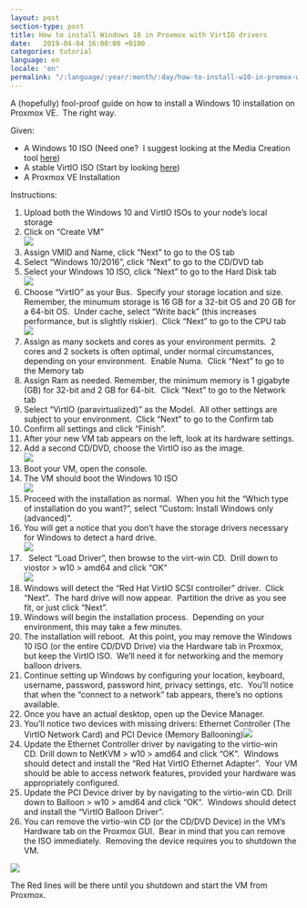 ```yaml
---
layout: post
section-type: post
title: How to install Windows 10 in Proxmox with VirtIO drivers
date:   2019-04-04 16:00:00 +0100
categories: tutorial
language: en
locale: 'en'
permalink: "/:language/:year/:month/:day/how-to-install-w10-in-promox-with-virtio-drivers.html"
---
```


A (hopefully) fool-proof guide on how to install a Windows 10 installation on Proxmox VE.  The right way.

Given:

*   A Windows 10 ISO (Need one?  I suggest looking at the Media Creation tool [here](https://www.microsoft.com/en-us/software-download/windows10))
*   A stable VirtIO ISO (Start by looking [here](https://fedoraproject.org/wiki/Windows_Virtio_Drivers#Direct_download))
*   A Proxmox VE Installation

Instructions:

1.  Upload both the Windows 10 and VirtIO ISOs to your node’s local storage
2.  Click on “Create VM”  
    ![](https://jonspraggins.com/wp-content/uploads/2017/09/createvm.png)
3.  Assign VMID and Name, click “Next” to go to the OS tab
4.  Select “Windows 10/2016”, click “Next” to go to the CD/DVD tab
5.  Select your Windows 10 ISO, click “Next” to go to the Hard Disk tab  
    ![](https://jonspraggins.com/wp-content/uploads/2017/09/isoselect.png)
6.  Choose “VirtIO” as your Bus.  Specify your storage location and size.  Remember, the minumum storage is 16 GB for a 32-bit OS and 20 GB for a 64-bit OS.  Under cache, select “Write back” (this increases performance, but is slightly riskier).  Click “Next” to go to the CPU tab  
    ![](https://jonspraggins.com/wp-content/uploads/2017/09/harddisk.png)
7.  Assign as many sockets and cores as your environment permits.  2 cores and 2 sockets is often optimal, under normal circumstances, depending on your environment.  Enable Numa.  Click “Next” to go to the Memory tab
8.  Assign Ram as needed. Remember, the minimum memory is 1 gigabyte (GB) for 32-bit and 2 GB for 64-bit.  Click “Next” to go to the Network tab
9.  Select “VirtIO (paravirtualized)” as the Model.  All other settings are subject to your environment.  Click “Next” to go to the Confirm tab
10.  Confirm all settings and click “Finish”.
11.  After your new VM tab appears on the left, look at its hardware settings.
12.  Add a second CD/DVD, choose the VirtIO iso as the image.  
    ![](https://jonspraggins.com/wp-content/uploads/2017/09/virtioiso.png)
13.  Boot your VM, open the console.
14.  The VM should boot the Windows 10 ISO  
    ![](https://jonspraggins.com/wp-content/uploads/2017/09/win10boot-1024x829.png)
15.  Proceed with the installation as normal.  When you hit the “Which type of installation do you want?”, select “Custom: Install Windows only (advanced)”.
16.  You will get a notice that you don’t have the storage drivers necessary for Windows to detect a hard drive.  
    ![](https://jonspraggins.com/wp-content/uploads/2017/09/stordrivererror-1024x826.png)
17.    Select “Load Driver”, then browse to the virt-win CD.  Drill down to viostor > w10 > amd64 and click “OK”  
    ![](https://jonspraggins.com/wp-content/uploads/2017/09/viostorfolder-1024x826.png)
18.  Windows will detect the “Red Hat VirtIO SCSI controller” driver.  Click “Next”.  The hard drive will now appear.  Partition the drive as you see fit, or just click “Next”.
19.  Windows will begin the installation process.  Depending on your environment, this may take a few minutes.
20.  The installation will reboot.  At this point, you may remove the Windows 10 ISO (or the entire CD/DVD Drive) via the Hardware tab in Proxmox, but keep the VirtIO ISO.  We’ll need it for networking and the memory balloon drivers.
21.  Continue setting up Windows by configuring your location, keyboard, username, password, password hint, privacy settings, etc.  You’ll notice that when the “connect to a network” tab appears, there’s no options available.
22.  Once you have an actual desktop, open up the Device Manager.
23.  You’ll notice two devices with missing drivers: Ethernet Controller (The VirtIO Network Card) and PCI Device (Memory Ballooning)![](https://jonspraggins.com/wp-content/uploads/2017/09/devman-1024x826.png)
24.  Update the Ethernet Controller driver by navigating to the virtio-win CD. Drill down to NetKVM > w10 > amd64 and click “OK”.  Windows should detect and install the “Red Hat VirtIO Ethernet Adapter”.  Your VM should be able to access network features, provided your hardware was appropriately configured.
25.  Update the PCI Device driver by by navigating to the virtio-win CD. Drill down to Balloon > w10 > amd64 and click “OK”.  Windows should detect and install the “VirtIO Balloon Driver”.
26.  You can remove the virtio-win CD (or the CD/DVD Device) in the VM’s Hardware tab on the Proxmox GUI.  Bear in mind that you can remove the ISO immediately.  Removing the device requires you to shutdown the VM.
    
![](https://jonspraggins.com/wp-content/uploads/2017/09/removedevice-1024x733.png)
    
The Red lines will be there until you shutdown and start the VM from Proxmox.